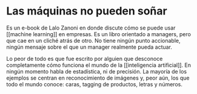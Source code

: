 # Las máquinas no pueden soñar

Es un e-book de Lalo Zanoni en donde discute cómo se puede usar [[machine learning]] en empresas. Es un libro orientado a managers, pero que cae en un cliché atrás de otro. No tiene ningún punto accionable, ningún mensaje sobre el que un manager realmente pueda actuar. 

Lo peor de todo es que fue escrito por alguien que desconoce completamente cómo funciona el mundo de la [[inteligencia artificial]]. En ningún momento habla de estadística, ni de precisión. La mayoría de los ejemplos se centran en reconocimiento de imágenes y, peor aún, los que todo el mundo conoce: caras, tagging de productos, letras y números. 